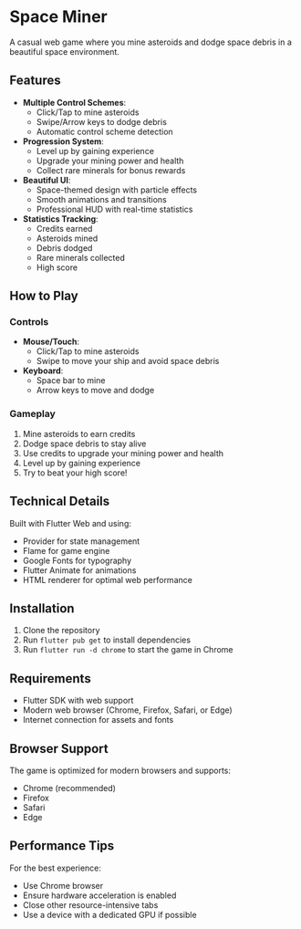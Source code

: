 # Space Miner

A casual web game where you mine asteroids and dodge space debris in a beautiful space environment.

## Features

- **Multiple Control Schemes**:
  - Click/Tap to mine asteroids
  - Swipe/Arrow keys to dodge debris
  - Automatic control scheme detection
- **Progression System**: 
  - Level up by gaining experience
  - Upgrade your mining power and health
  - Collect rare minerals for bonus rewards
- **Beautiful UI**:
  - Space-themed design with particle effects
  - Smooth animations and transitions
  - Professional HUD with real-time statistics
- **Statistics Tracking**:
  - Credits earned
  - Asteroids mined
  - Debris dodged
  - Rare minerals collected
  - High score

## How to Play

### Controls
- **Mouse/Touch**:
  - Click/Tap to mine asteroids
  - Swipe to move your ship and avoid space debris
- **Keyboard**:
  - Space bar to mine
  - Arrow keys to move and dodge

### Gameplay
1. Mine asteroids to earn credits
2. Dodge space debris to stay alive
3. Use credits to upgrade your mining power and health
4. Level up by gaining experience
5. Try to beat your high score!

## Technical Details

Built with Flutter Web and using:
- Provider for state management
- Flame for game engine
- Google Fonts for typography
- Flutter Animate for animations
- HTML renderer for optimal web performance

## Installation

1. Clone the repository
2. Run `flutter pub get` to install dependencies
3. Run `flutter run -d chrome` to start the game in Chrome

## Requirements

- Flutter SDK with web support
- Modern web browser (Chrome, Firefox, Safari, or Edge)
- Internet connection for assets and fonts

## Browser Support

The game is optimized for modern browsers and supports:
- Chrome (recommended)
- Firefox
- Safari
- Edge

## Performance Tips

For the best experience:
- Use Chrome browser
- Ensure hardware acceleration is enabled
- Close other resource-intensive tabs
- Use a device with a dedicated GPU if possible
